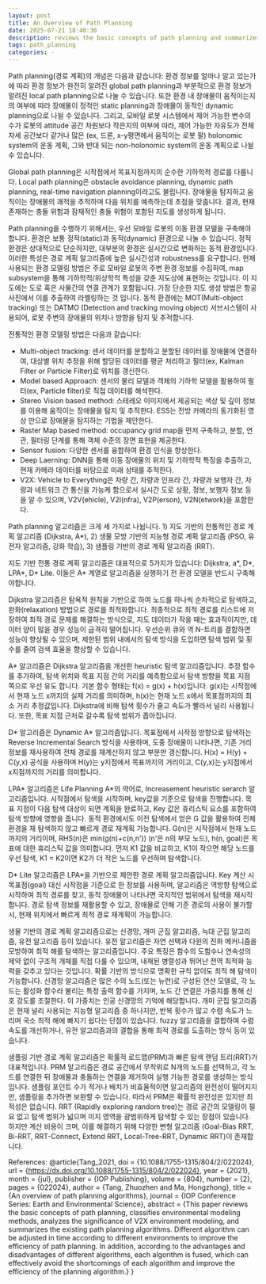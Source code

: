 ```yaml
---
layout: post
title: An Overview of Path Planning 
date: 2025-07-21 18:40:30
description: reviews the basic concepts of path planning and summarizes the existing path planning algorithms
tags: path_planning
categories: -
---
```


Path planning(경로 계획)의 개념은 다음과 같습니다: 환경 정보를 얼마나 알고 있는가에 따라 환경 정보가 완전히 알려진 global path planning과 부분적으로 환경 정보가 알려진 local path planning으로 나눌 수 있습니다. 또한 환경 내 장애물이 움직이는지의 여부에 따라 장애물이 정적인 static planning과 장애물이 동적인 dynamic planning으로 나뉠 수 있습니다. 그리고, 모바일 로봇 시스템에서 제어 가능한 변수의 수가 로봇의 attitude 공간 차원보다 작은지의 여부에 따라, 제어 가능한 자유도가 전체 자세 공간보다 같거나 많은 (ex, 드론, x-y평면에서 움직이는 로봇 팔) holonomic system의 운동 계획, 그와 반대 되는 non-holonomic system의 운동 계획으로 나뉠 수 있습니다.

Global path planning은 시작점에서 목표지점까지의 순수한 기하학적 경로를 다룹니다. Local path planning은 obstacle avoidance planning, dynamic path planning, real-time navigation planning이라고도 불립니다. 장애물을 탐지하고 움직이는 장애물의 괘적을 추적하며 다음 위치를 예측하는데 초점을 맞춥니다. 결과, 현재 존재하는 충돌 위험과 잠재적인 충돌 위험이 포함된 지도를 생성하게 됩니다. 


Path planning을 수행하기 위해서는, 우선 모바일 로봇의 이동 환경 모델을 구축해야 합니다. 환경은 보통 정적(static)과 동적(dynamic) 환경으로 나눌 수 있습니다. 정적 환경은 상대적으로 단순하지만, 대부분의 환경은 실시간으로 변화하는 동적 환경입니다. 이러한 특성은 경로 계획 알고리즘에 높은 실시간성과 robustness를 요구합니다. 현재 사용되는 환경 모델링 방법은 주로 모바일 로봇의 주변 환경 정보를 수집하여, map subsystem을 통해 기하학적/위상학적 특성을 갖춘 지도상에 표현하는 것입니다. 이 지도에는 도로 혹은 사물간의 연결 관계가 포함됩니다. 가장 단순한 지도 생성 방법은 항공 사진에서 이를 추출하여 라벨링하는 것 입니다. 동적 환경에는 MOT(Multi-object tracking) 또는 DATMO (Detection and tracking moving object) 서브시스템이 사용되어, 로봇 주변의 장애물의 위치나 방향을 탐지 및 추적합니다.

전통적인 환경 모델링 방법은 다음과 같습니다:
- Multi-object tracking: 센서 데이터를 분할하고 분할된 데이터를 장애물에 연결하여, 대상별 위치 추정을 위해 할당된 데이터를 평균 처리하고 필터(ex, Kalman Filter or Particle Filter)로 위치를 갱신한다.
- Model based Approach: 센서의 물리 모델과 객체의 기하학 모델을 활용하여 필터(ex, Particle filter)로 직접 데이터를 해석한다.
- Stereo Vision based method: 스테레오 이미지에서 제공되는 색상 및 깊이 정보를 이용해 움직이는 장애물을 탐지 및 추적한다. ESS는 전방 카메라의 동기화된 영상 만으로 장애물을 탐지하는 기법을 제안한다.
- Raster Map based method: occupancy grid map을 먼저 구축하고, 분할, 연관, 필터링 단계를 통해 객체 수준의 장면 표현을 제공한다. 
- Sensor fusion: 다양한 센서를 융합하여 환경 인식을 향상한다.
- Deep Laerning: DNN을 통해 이동 장애물의 위치 및 기하학적  특징을 추출하고, 현재 카메라 데이터를 바탕으로 미래 상태를 추적한다.
- V2X: Vehicle to Everything은  차량 간, 차량과 인프라 간, 차량과 보행자 간, 차량과 네트워크 간 통신을 가능케 함으로서 실시간 도로 상황, 정보, 보행자 정보 등을 알 수 있으며, V2V(ehicle), V2I(nfra), V2P(erson), V2N(etwork)을 포함한다.


Path planning 알고리즘은 크게 세 가지로 나뉩니다. 1) 지도 기반의 전통적인 경로 계획 알고리즘 (Dijkstra, A*), 2) 생물 모방 기반의 지능형 경로 계획 알고리즘 (PSO, 유전자 알고리즘, 강화 학습), 3) 샘플링 기반의 경로 계획 알고리즘 (RRT).

지도 기반 전통 경로 계획 알고리즘은 대표적으로 5가지가 있습니다: Dijkstra, a*, D*, LPA*, D* Lite. 이들은 A* 계열로 알고리즘을 실행하기 전 환경 모델을 반드시 구축해야합니다. 

Dijkstra 알고리즘은 탐욕적 원칙을 기반으로 하여 노드를 하나씩 순차적으로 탐색하고, 완화(relaxation) 방법으로 경로를 최적화합니다. 최종적으로 최적 경로를 리스트에 저장하여 최적 경로 문제를 해결하는 방식으로, 지도 데이터가 작을 때는 효과적이지만, 데이터 양이 많을 경우 성능이 급격히 떨어집니다. 우선순위 큐와 역 N-트리를 결합하면 성능이 향상될 수 있으며, 제한된 범위 내에서의 탐색 방식을 도입하면 탐색 범위 및 횟수를 줄여 검색 효율을 향상할 수 있습니다.

A* 알고리즘은 Dijkstra 알고리즘을 개선한 heuristic 탐색 알고리즘입니다. 추정 함수를 추가하여, 탐색 위치와 목표 지점 간의 거리를 예측함으로서 탐색 방향을 목표 지점 쪽으로 우선 유도 합니다. 기본 함수 형태는 f(x) = g(x) + h(x)입니다. g(x)는 시작점에서 현재 노드 x까지의 실제 거리를 의미하며, h(x)는 현재 노드 x에서 목표점까지의 최소 거리 추정값입니다. Dijkstra에 비해 탐색 횟수가 줄고 속도가 빨라서 널리 사용됩니다. 또한, 목표 지점 근처로 갈수록 탐색 범위가 좁아집니다.

D* 알고리즘은 Dynamic A* 알고리즘입니다. 목표점에서 시작점 방향으로 탐색하는 Reverse Incremental Search 방식을 사용하며, 도중 장애물이 나타나면, 기존 거리 정보를 재사용하여 전체 경로를 재계산하지 않고 부분만 갱신합니다. H(x) = H(y) + C(y,x) 공식을 사용하며 H(y)는 y지점에서 목표까지의 거리이고, C(y,x)는 y지점에서 x지점까지의 거리를 의미합니다.

LPA* 알고리즘은 Life Planning A*의 약어로, Increasement heuristic serarch 알고리즘입니다. 시작점에서 탐색을 시작하며, key값을 기준으로 탐색을 진행합니다. 목표 지점이 다음 탐색 대상이 되면 계획을 완료하고, Key 값은 휴리스틱 요소를 포함하여 탐색 방향에 영향을 줍니다. 동적 환경에서도 이전 탐색에서 얻은 G 값을 활용하여 전체 환경을 재 탐색하지 않고 빠르게 경로 재계획 가능합니다. G(n)은 시작점에서 현재 노드까지의 거리이며, RHS(n)은 min(g(n)+c(n,n')) (n'은 n의 부모 노드), h(n, goal)은 목표에 대한 휴리스틱 값을 의미합니다. 먼저 K1 값을 비교하고, K1이 작으면 해당 노드를 우선 탐색, K1 = K2이면 K2가 더 작은 노드를 우선하며 탐색합니다.

D* Lite 알고리즘은 LPA*을 기반으로 제안한 경로 계획 알고리즘입니다. Key 계산 시 목표점(goal) 대신 시작점을 기준으로 한 정보를 사용하며, 알고리즘은 역방향 탐색으로 시작하여 최적 경로를 찾고, 동적 장애물이 나타나면 국지적인 범위에서 탐색을 재시작합니다. 경로 탐색 정보를 재활용할 수 있고, 장애물로 인해 기준 경로의 사용이 불가할 시, 현재 위치에서 빠르게 최적 경로 재계획이 가능합니다.


생물 기반의 경로 계획 알고리즘으로는 신경망, 개미 군집 알고리즘, 늑대 군집 알고리즘, 유전 알고리즘 등이 있습니다. 유전 알고리즘은 자연 선택과 다윈의 진화 메커니즘을 모방하여 최적 해를 탐색하는 알고리즘입니다. 주요 특징은 함수의 도함수나 연속성의 제약 없이 구조적 개체를 직접 다룰 수 있으며, 내재된 병렬성과 뛰어난 전역 최적화 능력을 갖추고 있다는 것입니다. 확률 기반의 방식으로 명확한 규칙 없이도 최적 해 탐색이 가능합니다. 신경망 알고리즘은 많은 수의 노드(또는 뉴런)로 구성된 연산 모델로, 각 노드는 활성화 함수라 불리는 특정 출력 함수를 가지며, 노드 간 연결은 가중치를 통해 신호 강도를 조절한다. 이 가중치는 인공 신경망의 기억에 해당합니다. 개미 군집 알고리즘은 현재 널리 사용되는 지능형 알고리즘 중 하나지만, 반복 횟수가 많고 수렴 속도가 느리며 국소 최적 해에 빠지기 쉽다는 단점이 있습니다. fuzzy 알고리즘을 결합하여 수렴 속도를 개선하거나, 유전 알고리즘과의 결합을 통해 최적 경로를 도출하는 방식 등이 있습니다.


샘플링 기반 경로 계획 알고리즘은 확률적 로드맵(PRM)과 빠른 탐색 랜덤 트리(RRT)가 대표적입니다. PRM 알고리즘은 경로 공간에서 무작위로 N개의 노드를 선택하고, 각 노드를 연결한 뒤 장애물과 충돌하는 연결을 제거하여 실행 가능한 경로를 생성하는 방식입니다. 샘플링 포인트 수가 적거나 배치가 비효율적이면 알고리즘의 완전성이 떨어지지만, 샘플링을 추가하면 보완할 수 있습니다. 따라서 PRM은 확률적 완전성은 있지만 최적성은 없습니다. RRT (Rapidly exploring random tree)는 경로 공간의 모델링이 필요 없고 탐색 범위가 넓으며 미지 영역을 광범위하게 탐색할 수 있는 장점이 있습니다. 하지만 계산 비용이 크며, 이를 해결하기 위해 다양한 변형 알고리즘 (Goal-Bias RRT, Bi-RRT, RRT-Connect, Extend RRT, Local-Tree-RRT, Dynamic RRT)이 존재합니다.


References: 
@article{Tang_2021,
doi = {10.1088/1755-1315/804/2/022024},
url = {https://dx.doi.org/10.1088/1755-1315/804/2/022024},
year = {2021},
month = {jul},
publisher = {IOP Publishing},
volume = {804},
number = {2},
pages = {022024},
author = {Tang, Zhuozhen and Ma, Hongzhong},
title = {An overview of path planning algorithms},
journal = {IOP Conference Series: Earth and Environmental Science},
abstract = {This paper reviews the basic concepts of path planning, classifies environmental modeling methods, analyzes the significance of V2X environment modeling, and summarizes the existing path planning algorithms. Different algorithm can be adjusted in time according to different environments to improve the efficiency of path planning. In addition, according to the advantages and disadvantages of different algorithms, each algorithm is fused, which can effectively avoid the shortcomings of each algorithm and improve the efficiency of the planning algorithm.}
}